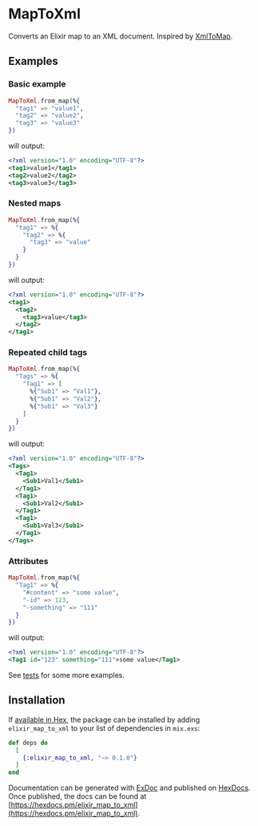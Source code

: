 # MapToXml

Converts an Elixir map to an XML document. Inspired by [XmlToMap](https://github.com/homanchou/elixir-xml-to-map).

## Examples

### Basic example

```elixir
MapToXml.from_map(%{
  "tag1" => "value1",
  "tag2" => "value2",
  "tag3" => "value3"
})
```

will output:

```xml
<?xml version="1.0" encoding="UTF-8"?>
<tag1>value1</tag1>
<tag2>value2</tag2>
<tag3>value3</tag3>
```

### Nested maps

```elixir
MapToXml.from_map(%{
  "tag1" => %{
    "tag2" => %{
      "tag3" => "value"
    }
  }
})
```

will output:

```xml
<?xml version="1.0" encoding="UTF-8"?>
<tag1>
  <tag2>
    <tag3>value</tag3>
  </tag2>
</tag1>
```

### Repeated child tags

```elixir
MapToXml.from_map(%{
  "Tags" => %{
    "Tag1" => [
      %{"Sub1" => "Val1"},
      %{"Sub1" => "Val2"},
      %{"Sub1" => "Val3"}
    ]
  }
})
```

will output:

```xml
<?xml version="1.0" encoding="UTF-8"?>
<Tags>
  <Tag1>
    <Sub1>Val1</Sub1>
  </Tag1>
  <Tag1>
    <Sub1>Val2</Sub1>
  </Tag1>
  <Tag1>
    <Sub1>Val3</Sub1>
  </Tag1>
</Tags>
```

### Attributes

```elixir
MapToXml.from_map(%{
  "Tag1" => %{
    "#content" => "some value",
    "-id" => 123,
    "-something" => "111"
  }
})
```

will output:

```xml
<?xml version="1.0" encoding="UTF-8"?>
<Tag1 id="123" something="111">some value</Tag1>
```

See [tests](test/elixir_map_to_xml_test.exs) for some more examples.

## Installation

If [available in Hex](https://hex.pm/docs/publish), the package can be installed
by adding `elixir_map_to_xml` to your list of dependencies in `mix.exs`:

```elixir
def deps do
  [
    {:elixir_map_to_xml, "~> 0.1.0"}
  ]
end
```

Documentation can be generated with [ExDoc](https://github.com/elixir-lang/ex_doc)
and published on [HexDocs](https://hexdocs.pm). Once published, the docs can
be found at [https://hexdocs.pm/elixir_map_to_xml](https://hexdocs.pm/elixir_map_to_xml).